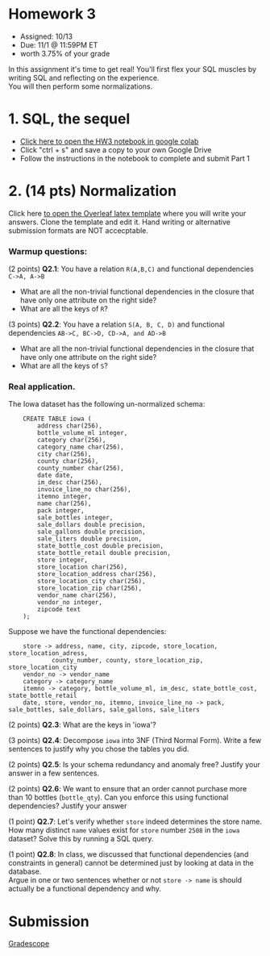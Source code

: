 # Homework 3

* Assigned: 10/13
* Due: 11/1 @ 11:59PM ET
* worth 3.75% of your grade

In this assignment it's time to get real!  You'll first flex your SQL
muscles by
writing SQL and reflecting on the experience.  
You will then perform some normalizations.


# 1. SQL, the sequel

* [Click here to open the HW3 notebook in google colab](https://drive.google.com/file/d/19405dMQzrKoHMnasybrIeYyX2I_JefRD/view?usp=sharing)
* Click "ctrl + s" and save a copy to your own Google Drive
* Follow the instructions in the notebook to complete and submit Part 1


# 2. (14 pts) Normalization

Click here [to open the Overleaf latex template](https://www.overleaf.com/read/rmfpnzcdsfxq) where you will write your answers.   Clone the template and edit it.   Hand writing or alternative submission formats are NOT accecptable.

### Warmup questions:

(2 points) **Q2.1**: You have a relation `R(A,B,C)` and functional dependencies 
  `C->A, A->B`

  * What are all the non-trivial functional dependencies in the closure
    that have  only one attribute on the right side?
  * What are all the keys of `R`?

(3 points) **Q2.2**: You have a relation `S(A, B, C, D)` and functional dependencies 
  `AB->C, BC->D, CD->A, and AD->B`

  * What are all the non-trivial functional dependencies in the closure
    that have  only one attribute on the right side?
  * What are all the keys of `S`?

### Real application. 

The Iowa dataset has the following un-normalized schema:


        CREATE TABLE iowa (
            address char(256),
            bottle_volume_ml integer,
            category char(256),
            category_name char(256),
            city char(256),
            county char(256),
            county_number char(256),
            date date,
            im_desc char(256),
            invoice_line_no char(256),
            itemno integer,
            name char(256),
            pack integer,
            sale_bottles integer,
            sale_dollars double precision,
            sale_gallons double precision,
            sale_liters double precision,
            state_bottle_cost double precision,
            state_bottle_retail double precision,
            store integer,
            store_location char(256),
            store_location_address char(256),
            store_location_city char(256),
            store_location_zip char(256),
            vendor_name char(256),
            vendor_no integer,
            zipcode text
        );

Suppose we have the functional dependencies:

        store -> address, name, city, zipcode, store_location, store_location_adress,
                county_number, county, store_location_zip, store_location_city
        vendor_no -> vendor_name
        category -> category_name
        itemno -> category, bottle_volume_ml, im_desc, state_bottle_cost, state_bottle_retail
        date, store, vendor_no, itemno, invoice_line_no -> pack, sale_bottles, sale_dollars, sale_gallons, sale_liters


(2 points) **Q2.3**: What are the keys in 'iowa'?

(3 points) **Q2.4**: Decompose `iowa` into 3NF (Third Normal Form).  Write a few sentences to justify
  why you chose the tables you did.  

(2 points) **Q2.5**: Is your schema redundancy and anomaly free?  Justify your answer in
   a few sentences.

(2 points) **Q2.6**: We want to ensure that an order cannot purchase more than 10
   bottles (`bottle_qty`).  Can you enforce this using functional 
   dependencies?  Justify your answer

(1 point) **Q2.7**: Let's verify whether `store` indeed determines the store name.   How many distinct `name` values 
   exist for `store` number `2508` in the `iowa` dataset?  Solve this by running a SQL query.

(1 point) **Q2.8**: In class, we discussed that functional dependencies (and constraints in general) cannot be
  determined just by looking at data in the database.  
  Argue in one or two sentences whether or not `store -> name` is should actually be a functional dependency and why.  





# Submission

[Gradescope](https://www.gradescope.com/)

